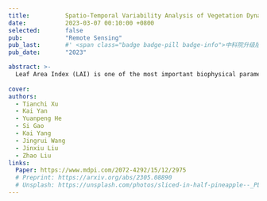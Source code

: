 ```yaml
---
title:          Spatio-Temporal Variability Analysis of Vegetation Dynamics in China from 2000 to 2022
date:           2023-03-07 00:10:00 +0800
selected:       false
pub:            "Remote Sensing"
pub_last:       #' <span class="badge badge-pill badge-info">中科院升级版2区</span> 
pub_date:       "2023"

abstract: >-
  Leaf Area Index (LAI) is one of the most important biophysical parameters of vegetation, and its dynamic changes can be used as a reflective indicator and differentiation basis of vegetation function. In this study, a VCA–MLC (Vertex Component Analysis–Maximum Likelihood Classification) algorithm is proposed from the perspective of multi-temporal satellite LAI image classification to monitor and quantify the spatial and temporal variability of vegetation dynamics in China since 2000. The algorithm extracts the vegetation endmembers from 46 multi-temporal images of MODIS LAI in 2011 without the aid of other a priori knowledge and uses the maximum likelihood classification method to select the categories that satisfy the requirements of the number of missing periods, absolute distance, and relative distance for the rest pixels to be classified, ultimately dividing the vegetation area of China into 10 vegetation zones called China Vegetation Functional Zones (CVFZ). CVFZ outperforms MCD12Q1 and CLCD land cover datasets in the overall differentiation of vegetation functions and can be used synergistically with other land cover datasets.
  
cover:       
authors:
  - Tianchi Xu
  - Kai Yan
  - Yuanpeng He
  - Si Gao
  - Kai Yang
  - Jingrui Wang
  - Jinxiu Liu
  - Zhao Liu
links:
  Paper: https://www.mdpi.com/2072-4292/15/12/2975
  # Preprint: https://arxiv.org/abs/2305.08890
  # Unsplash: https://unsplash.com/photos/sliced-in-half-pineapple--_PLJZmHZzk
---
```

